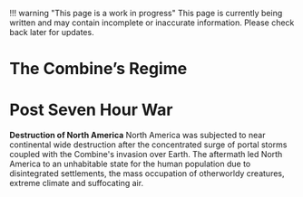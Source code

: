 !!! warning "This page is a work in progress"
    This page is currently being written and may contain incomplete or inaccurate information. Please check back later for updates.

# The Combine’s Regime #
 # Post Seven Hour War
 
**Destruction of North America**
North America was subjected to near continental wide destruction after the concentrated surge of portal storms coupled with the Combine's invasion over Earth. The aftermath led North America to an unhabitable state for the human population due to disintegrated settlements, the mass occupation of otherworldy creatures, extreme climate and suffocating air. 
